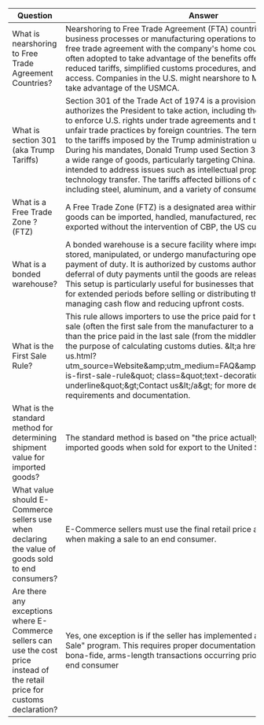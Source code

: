 

| Question | Answer |
| ----- | ----- |
| What is nearshoring to Free Trade Agreement Countries? | Nearshoring to Free Trade Agreement (FTA) countries involves relocating business processes or manufacturing operations to countries that have a free trade agreement with the company's home country. This strategy is often adopted to take advantage of the benefits offered by FTAs, such as reduced tariffs, simplified customs procedures, and improved market access. Companies in the U.S. might nearshore to Mexico or Canada to take advantage of the USMCA. |
| What is section 301 (aka Trump Tariffs) | Section 301 of the Trade Act of 1974 is a provision of U.S. trade law that authorizes the President to take action, including the imposition of tariffs, to enforce U.S. rights under trade agreements and to respond to certain unfair trade practices by foreign countries. The term "Trump Tariffs" refers to the tariffs imposed by the Trump administration under this authority. During his mandates, Donald Trump used Section 301 to impose tariffs on a wide range of goods, particularly targeting China. These tariffs were intended to address issues such as intellectual property theft and forced technology transfer. The tariffs affected billions of dollars worth of goods, including steel, aluminum, and a variety of consumer products. |
| What is a Free Trade Zone ? (FTZ) | A Free Trade Zone (FTZ) is a designated area within a country where goods can be imported, handled, manufactured, reconfigured, and re-exported without the intervention of CBP, the US customs authorities |
| What is a bonded warehouse? | A bonded warehouse is a secure facility where imported goods can be stored, manipulated, or undergo manufacturing operations without payment of duty. It is authorized by customs authorities and allows for the deferral of duty payments until the goods are released into the market. This setup is particularly useful for businesses that need to store goods for extended periods before selling or distributing them, as it helps in managing cash flow and reducing upfront costs. |
| What is the First Sale Rule? | This rule allows importers to use the price paid for the goods in an earlier sale (often the first sale from the manufacturer to a middleman) rather than the price paid in the last sale (from the middleman to the importer) for the purpose of calculating customs duties. \&lt;a href=\&quot;contact-us.html?utm\_source=Website\&amp;utm\_medium=FAQ\&amp;utm\_campaign=What-is-first-sale-rule\&quot; class=\&quot;text-decoration-underline\&quot;\&gt;Contact us\&lt;/a\&gt; for more detail on applicability, requirements and documentation. |
| What is the standard method for determining shipment value for imported goods?  | The standard method is based on "the price actually paid or payable for imported goods when sold for export to the United States.” |
| What value should E-Commerce sellers use when declaring the value of goods sold to end consumers? | E-Commerce sellers must use the final retail price as the declared value when making a sale to an end consumer. |
| Are there any exceptions where E-Commerce sellers can use the cost price instead of the retail price for customs declaration? | Yes, one exception is if the seller has implemented a fully-fledged "First Sale" program. This requires proper documentation and procedures for bona-fide, arms-length transactions occurring prior to the final sale to the end consumer |

